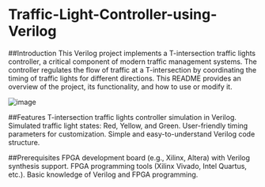 # Traffic-Light-Controller-using-Verilog

##Introduction
This Verilog project implements a T-intersection traffic lights controller, a critical component of modern traffic management systems. The controller regulates the flow of traffic at a T-intersection by coordinating the timing of traffic lights for different directions. This README provides an overview of the project, its functionality, and how to use or modify it.


![image](https://github.com/lahari096/Traffic-Light-Controller-Using-Verilog/assets/121093662/71ac3208-1948-492a-b867-a8080d7ad37a)





##Features
T-intersection traffic lights controller simulation in Verilog.
Simulated traffic light states: Red, Yellow, and Green.
User-friendly timing parameters for customization.
Simple and easy-to-understand Verilog code structure.

##Prerequisites
FPGA development board (e.g., Xilinx, Altera) with Verilog synthesis support.
FPGA programming tools (Xilinx Vivado, Intel Quartus, etc.).
Basic knowledge of Verilog and FPGA programming.
